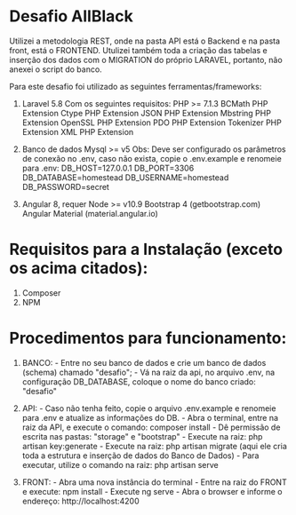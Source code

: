 # Desafio AllBlack

Utilizei a metodologia REST, onde na pasta API está o Backend  e na pasta front, está o FRONTEND.
Utulizei também toda a criação das tabelas e inserção dos dados com o MIGRATION do próprio LARAVEL, portanto, não anexei o script do banco.

Para este desafio foi utilizado as seguintes ferramentas/frameworks:

  1) Laravel 5.8
    Com os seguintes requisitos:
        PHP >= 7.1.3
        BCMath PHP Extension
        Ctype PHP Extension
        JSON PHP Extension
        Mbstring PHP Extension
        OpenSSL PHP Extension
        PDO PHP Extension
        Tokenizer PHP Extension
        XML PHP Extension
        
  2) Banco de dados Mysql >= v5
    Obs: Deve ser configurado os parâmetros de conexão no .env, caso não exista, copie o .env.example e renomeie para .env: 
      DB_HOST=127.0.0.1
      DB_PORT=3306
      DB_DATABASE=homestead
      DB_USERNAME=homestead
      DB_PASSWORD=secret
      
  3) Angular 8, requer Node >= v10.9
    Bootstrap 4 (getbootstrap.com)
    Angular Material (material.angular.io)
      
# Requisitos para a Instalação (exceto os acima citados):
  1) Composer
  2) NPM 
      
# Procedimentos para funcionamento:
  1) BANCO:
    - Entre no seu banco de dados e crie um banco de dados (schema) chamado "desafio";
    - Vá na raiz da api, no arquivo .env, na configuração DB_DATABASE, coloque o nome do banco criado: "desafio"
    
  2) API:
    - Caso não tenha feito, copie o arquivo .env.example e renomeie para .env e atualize as informações do DB.
    - Abra o terminal, entre na raiz da API, e execute o comando: composer install
    - Dê permissão de escrita nas pastas: "storage" e "bootstrap"
    - Execute na raiz: php artisan key:generate
    - Execute na raiz: php artisan migrate (aqui ele cria toda a estrutura e inserção de dados do Banco de Dados)
    - Para executar, utilize o comando na raiz: php artisan serve
    
  3) FRONT:
    - Abra uma nova instância do terminal
    - Entre na raiz do FRONT e execute: npm install
    - Execute ng serve
    - Abra o browser e informe o endereço: http://localhost:4200
    
  
